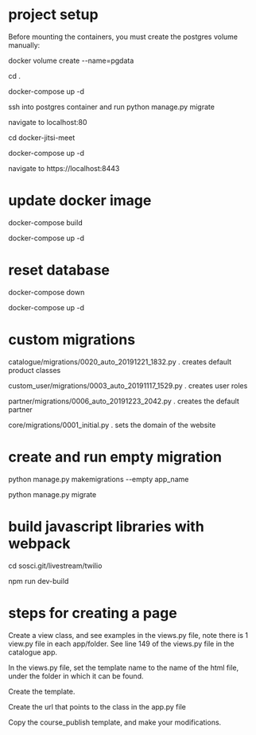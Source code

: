 # project setup

Before mounting the containers, you must create the postgres volume manually:

docker volume create --name=pgdata

cd .

docker-compose up -d

ssh into postgres container and run python manage.py migrate

navigate to localhost:80

cd docker-jitsi-meet

docker-compose up -d

navigate to https://localhost:8443

# update docker image

docker-compose build 

docker-compose up -d 

# reset database

docker-compose down

docker-compose up -d

# custom migrations

catalogue/migrations/0020_auto_20191221_1832.py . creates default product classes

custom_user/migrations/0003_auto_20191117_1529.py .  creates user roles

partner/migrations/0006_auto_20191223_2042.py . creates the default partner

core/migrations/0001_initial.py . sets the domain of the website

# create and run empty migration

python manage.py makemigrations --empty app_name

python manage.py migrate

# build javascript libraries with webpack

cd sosci.git/livestream/twilio

npm run dev-build

# steps for creating a page

Create a view class, and see examples in the views.py file, note there is 1 view.py file in each app/folder.
See line 149 of the views.py file in the catalogue app.

In the views.py file, set the template name to the name of the html file, under the folder in which it can be found. 

Create the template. 

Create the url that points to the class in the app.py file 

Copy the course_publish template, and make your modifications. 